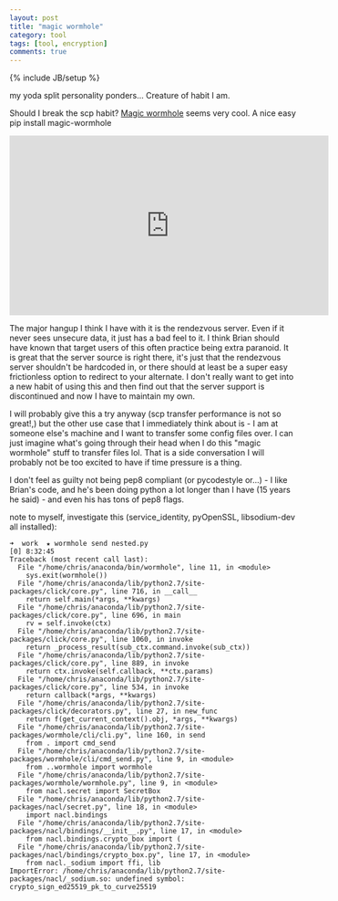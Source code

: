 ```yaml
---
layout: post
title: "magic wormhole"
category: tool
tags: [tool, encryption]
comments: true
---
```

{% include JB/setup %}
  
my yoda split personality ponders... Creature of habit I am.
  
Should I break the scp habit?  [Magic wormhole](https://github.com/warner/magic-wormhole) seems very cool.  A nice easy pip install magic-wormhole
  
<iframe width="560" height="315" src="https://www.youtube.com/embed/oFrTqQw0_3c" frameborder="0" allowfullscreen></iframe>
  
The major hangup I think I have with it is the rendezvous server.  Even if it never sees unsecure data, it just has a bad feel to it.  I think Brian should have known that target users of this often practice being extra paranoid.  It is great that the server source is right there, it's just that the rendezvous server shouldn't be hardcoded in, or there should at least be a super easy frictionless option to redirect to your alternate.  I don't really want to get into a new habit of using this and then find out that the server support is discontinued and now I have to maintain my own.
  
I will probably give this a try anyway (scp transfer performance is not so great!,) but the other use case that I immediately think about is - I am at someone else's machine and I want to transfer some config files over.  I can just imagine what's going through their head when I do this "magic wormhole" stuff to transfer files lol.  That is a side conversation I will probably not be too excited to have if time pressure is a thing.
  
I don't feel as guilty not being pep8 compliant (or pycodestyle or...) - I like Brian's code, and he's been doing python a lot longer than I have (15 years he said) - and even his has tons of pep8 flags.
  
  
note to myself, investigate this (service_identity, pyOpenSSL, libsodium-dev all installed):
  
```
➜  work  ★ wormhole send nested.py                                                      [0] 8:32:45
Traceback (most recent call last):
  File "/home/chris/anaconda/bin/wormhole", line 11, in <module>
    sys.exit(wormhole())
  File "/home/chris/anaconda/lib/python2.7/site-packages/click/core.py", line 716, in __call__
    return self.main(*args, **kwargs)
  File "/home/chris/anaconda/lib/python2.7/site-packages/click/core.py", line 696, in main
    rv = self.invoke(ctx)
  File "/home/chris/anaconda/lib/python2.7/site-packages/click/core.py", line 1060, in invoke
    return _process_result(sub_ctx.command.invoke(sub_ctx))
  File "/home/chris/anaconda/lib/python2.7/site-packages/click/core.py", line 889, in invoke
    return ctx.invoke(self.callback, **ctx.params)
  File "/home/chris/anaconda/lib/python2.7/site-packages/click/core.py", line 534, in invoke
    return callback(*args, **kwargs)
  File "/home/chris/anaconda/lib/python2.7/site-packages/click/decorators.py", line 27, in new_func
    return f(get_current_context().obj, *args, **kwargs)
  File "/home/chris/anaconda/lib/python2.7/site-packages/wormhole/cli/cli.py", line 160, in send
    from . import cmd_send
  File "/home/chris/anaconda/lib/python2.7/site-packages/wormhole/cli/cmd_send.py", line 9, in <module>
    from ..wormhole import wormhole
  File "/home/chris/anaconda/lib/python2.7/site-packages/wormhole/wormhole.py", line 9, in <module>
    from nacl.secret import SecretBox
  File "/home/chris/anaconda/lib/python2.7/site-packages/nacl/secret.py", line 18, in <module>
    import nacl.bindings
  File "/home/chris/anaconda/lib/python2.7/site-packages/nacl/bindings/__init__.py", line 17, in <module>
    from nacl.bindings.crypto_box import (
  File "/home/chris/anaconda/lib/python2.7/site-packages/nacl/bindings/crypto_box.py", line 17, in <module>
    from nacl._sodium import ffi, lib
ImportError: /home/chris/anaconda/lib/python2.7/site-packages/nacl/_sodium.so: undefined symbol: crypto_sign_ed25519_pk_to_curve25519
```
  

